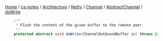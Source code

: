 [Home](https://mengxianbin.github.io) /
[cs-notes](https://mengxianbin.github.io/cs-notes/site) /
[Architecture](https://mengxianbin.github.io/cs-notes/site/Architecture) /
[Netty](https://mengxianbin.github.io/cs-notes/site/Architecture/Netty) /
[Channel](https://mengxianbin.github.io/cs-notes/site/Architecture/Netty/Channel) /
[AbstractChannel](https://mengxianbin.github.io/cs-notes/site/Architecture/Netty/Channel/AbstractChannel) /
[doWrite](https://mengxianbin.github.io/cs-notes/site/Architecture/Netty/Channel/AbstractChannel/doWrite)

```java
    /**
     * Flush the content of the given buffer to the remote peer.
     */
    protected abstract void doWrite(ChannelOutboundBuffer in) throws Exception;
```
